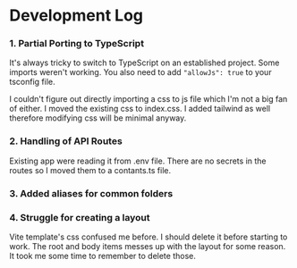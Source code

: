 # Development Log

### 1. Partial Porting to TypeScript

It's always tricky to switch to TypeScript on an established project. Some imports weren't working. You also need to add `"allowJs": true` to your tsconfig file.

I couldn't figure out directly importing a css to js file which I'm not a big fan of either. I moved the existing css to index.css. I added tailwind as well therefore modifying css will be minimal anyway.

### 2. Handling of API Routes

Existing app were reading it from .env file. There are no secrets in the routes so I moved them to a contants.ts file.

### 3. Added aliases for common folders

### 4. Struggle for creating a layout

Vite template's css confused me before. I should delete it before starting to work. The root and body items messes up with the layout for some reason. It took me some time to remember to delete those.
